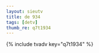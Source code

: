 ```yaml
--- 
layout: sieutv
title: de 934
tags: [detv]
thumb_re: q7t1934
---
```

{% include tvadv key="q7t1934" %} 
